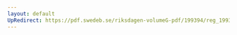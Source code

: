 ```yaml
---
layout: default
UpRedirect: https://pdf.swedeb.se/riksdagen-volumeG-pdf/199394/reg_199394/reg_199394_0242.pdf
---
```

